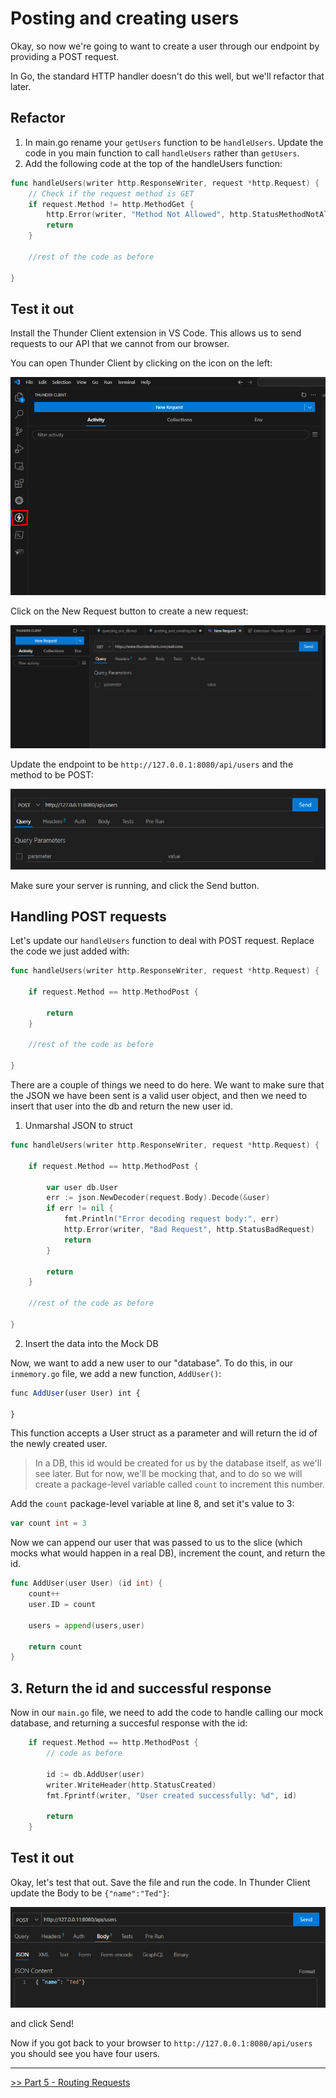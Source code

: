 # Posting and creating users

Okay, so now we're going to want to create a user through our endpoint by providing a POST request.

In Go, the standard HTTP handler doesn't do this well, but we'll refactor that later.

## Refactor

1. In main.go rename your `getUsers` function to be `handleUsers`. Update the code in you main function to call `handleUsers` rather than `getUsers`.
2. Add the following code at the top of the handleUsers function:

```go
func handleUsers(writer http.ResponseWriter, request *http.Request) {
    // Check if the request method is GET
    if request.Method != http.MethodGet {
        http.Error(writer, "Method Not Allowed", http.StatusMethodNotAllowed)
        return
    }

    //rest of the code as before

}
```

## Test it out

Install the Thunder Client extension in VS Code. This allows us to send requests to our API that we cannot from our browser.

You can open Thunder Client by clicking on the icon on the left:

![Thunder Client](images/TC1.PNG)

Click on the New Request button to create a new request:

![alt text](images/TC2.PNG)

Update the endpoint to be `http://127.0.0.1:8080/api/users` and the method to be POST:

![alt text](images/TC3.PNG)

Make sure your server is running, and click the Send button.

## Handling POST requests

Let's update our `handleUsers` function to deal with POST request. Replace the code we just added with:

```go
func handleUsers(writer http.ResponseWriter, request *http.Request) {

    if request.Method == http.MethodPost {
        
        return
    }

    //rest of the code as before

}
```

There are a couple of things we need to do here. We want to make sure that the JSON we have been sent is a valid user object, and then we need to insert that user into the db and return the new user id.

1. Unmarshal JSON to struct

```go
func handleUsers(writer http.ResponseWriter, request *http.Request) {

    if request.Method == http.MethodPost {
        
        var user db.User
        err := json.NewDecoder(request.Body).Decode(&user)
        if err != nil {
            fmt.Println("Error decoding request body:", err)
            http.Error(writer, "Bad Request", http.StatusBadRequest)
            return
        }

        return
    }

    //rest of the code as before

}
```

2. Insert the data into the Mock DB

Now, we want to add a new user to our "database". To do this, in our `inmemory.go` file, we add a new function, `AddUser()`:

```js
func AddUser(user User) int {

}
```

This function accepts a User struct as a parameter and will return the id of the newly created user.

> In a DB, this id would be created for us by the database itself, as we'll see later. But for now, we'll be mocking that, and to do so we will create a package-level variable called `count` to increment this number.

Add the `count` package-level variable at line 8, and set it's value to 3:

```go
var count int = 3
```

Now we can append our user that was passed to us to the slice (which mocks what would happen in a real DB), increment the count, and return the id.

```go
func AddUser(user User) (id int) {
	count++
	user.ID = count

	users = append(users,user)
	
	return count
}
```


## 3. Return the id and successful response

Now in our `main.go` file, we need to add the code to handle calling our mock database, and returning a succesful response with the id:

```go
    if request.Method == http.MethodPost {
        // code as before

        id := db.AddUser(user)
        writer.WriteHeader(http.StatusCreated)
		fmt.Fprintf(writer, "User created successfully: %d", id)

        return
    }
```

## Test it out

Okay, let's test that out. Save the file and run the code. In Thunder Client update the Body to be `{"name":"Ted"}`:

![](images/TC4.PNG)

and click Send!

Now if you got back to your browser to `http://127.0.0.1:8080/api/users` you should see you have four users.

---

[>> Part 5 - Routing Requests](/Part5/multiplexing.md)